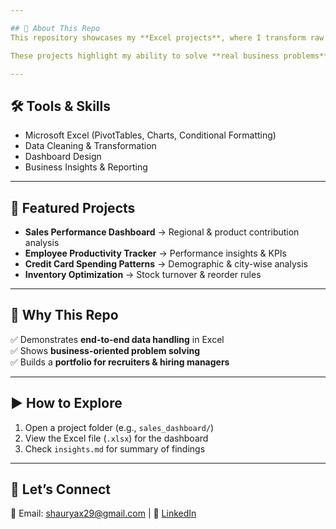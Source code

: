 ```yaml
---

## 📝 About This Repo
This repository showcases my **Excel projects**, where I transform raw data into actionable insights using **data cleaning, PivotTables, charts, and dashboards**.  

These projects highlight my ability to solve **real business problems** and present insights in a way that supports decision-making.  

---
```


## 🛠️ Tools & Skills
- Microsoft Excel (PivotTables, Charts, Conditional Formatting)  
- Data Cleaning & Transformation  
- Dashboard Design  
- Business Insights & Reporting  

---

## 📌 Featured Projects
- **Sales Performance Dashboard** → Regional & product contribution analysis  
- **Employee Productivity Tracker** → Performance insights & KPIs  
- **Credit Card Spending Patterns** → Demographic & city-wise analysis  
- **Inventory Optimization** → Stock turnover & reorder rules  

---

## 🚀 Why This Repo
✅ Demonstrates **end-to-end data handling** in Excel  
✅ Shows **business-oriented problem solving**  
✅ Builds a **portfolio for recruiters & hiring managers**  

---

## ▶️ How to Explore
1. Open a project folder (e.g., `sales_dashboard/`)  
2. View the Excel file (`.xlsx`) for the dashboard  
3. Check `insights.md` for summary of findings  

---

## 🤝 Let’s Connect
📩 Email: shauryax29@gmail.com | 🔗 [LinkedIn](https://linkedin.com/in/shauryax29)
